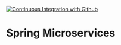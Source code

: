 [![Continuous Integration with Github](https://github.com/GustavoSC1/spring-microservices/actions/workflows/docker-publish.yml/badge.svg)](https://github.com/GustavoSC1/spring-microservices/actions/workflows/docker-publish.yml)
# Spring Microservices
